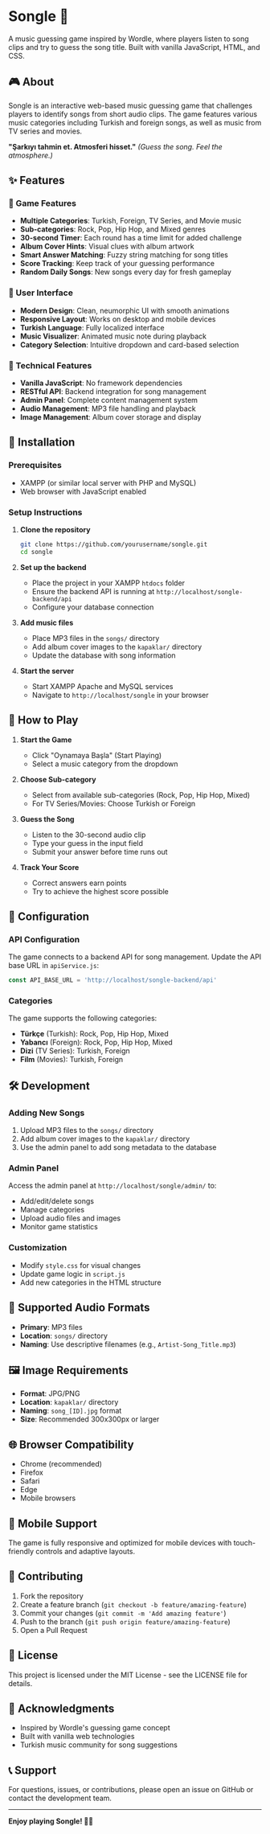 # Songle 🎵

A music guessing game inspired by Wordle, where players listen to song clips and try to guess the song title. Built with vanilla JavaScript, HTML, and CSS.

## 🎮 About

Songle is an interactive web-based music guessing game that challenges players to identify songs from short audio clips. The game features various music categories including Turkish and foreign songs, as well as music from TV series and movies.

**"Şarkıyı tahmin et. Atmosferi hisset."** _(Guess the song. Feel the atmosphere.)_

## ✨ Features

### 🎵 Game Features

- **Multiple Categories**: Turkish, Foreign, TV Series, and Movie music
- **Sub-categories**: Rock, Pop, Hip Hop, and Mixed genres
- **30-second Timer**: Each round has a time limit for added challenge
- **Album Cover Hints**: Visual clues with album artwork
- **Smart Answer Matching**: Fuzzy string matching for song titles
- **Score Tracking**: Keep track of your guessing performance
- **Random Daily Songs**: New songs every day for fresh gameplay

### 🎨 User Interface

- **Modern Design**: Clean, neumorphic UI with smooth animations
- **Responsive Layout**: Works on desktop and mobile devices
- **Turkish Language**: Fully localized interface
- **Music Visualizer**: Animated music note during playback
- **Category Selection**: Intuitive dropdown and card-based selection

### 🔧 Technical Features

- **Vanilla JavaScript**: No framework dependencies
- **RESTful API**: Backend integration for song management
- **Admin Panel**: Complete content management system
- **Audio Management**: MP3 file handling and playback
- **Image Management**: Album cover storage and display

## 🚀 Installation

### Prerequisites

- XAMPP (or similar local server with PHP and MySQL)
- Web browser with JavaScript enabled

### Setup Instructions

1. **Clone the repository**

   ```bash
   git clone https://github.com/yourusername/songle.git
   cd songle
   ```

2. **Set up the backend**

   - Place the project in your XAMPP `htdocs` folder
   - Ensure the backend API is running at `http://localhost/songle-backend/api`
   - Configure your database connection

3. **Add music files**

   - Place MP3 files in the `songs/` directory
   - Add album cover images to the `kapaklar/` directory
   - Update the database with song information

4. **Start the server**
   - Start XAMPP Apache and MySQL services
   - Navigate to `http://localhost/songle` in your browser

## 🎯 How to Play

1. **Start the Game**

   - Click "Oynamaya Başla" (Start Playing)
   - Select a music category from the dropdown

2. **Choose Sub-category**

   - Select from available sub-categories (Rock, Pop, Hip Hop, Mixed)
   - For TV Series/Movies: Choose Turkish or Foreign

3. **Guess the Song**

   - Listen to the 30-second audio clip
   - Type your guess in the input field
   - Submit your answer before time runs out

4. **Track Your Score**
   - Correct answers earn points
   - Try to achieve the highest score possible

## 🔧 Configuration

### API Configuration

The game connects to a backend API for song management. Update the API base URL in `apiService.js`:

```javascript
const API_BASE_URL = 'http://localhost/songle-backend/api'
```

### Categories

The game supports the following categories:

- **Türkçe** (Turkish): Rock, Pop, Hip Hop, Mixed
- **Yabancı** (Foreign): Rock, Pop, Hip Hop, Mixed
- **Dizi** (TV Series): Turkish, Foreign
- **Film** (Movies): Turkish, Foreign

## 🛠️ Development

### Adding New Songs

1. Upload MP3 files to the `songs/` directory
2. Add album cover images to the `kapaklar/` directory
3. Use the admin panel to add song metadata to the database

### Admin Panel

Access the admin panel at `http://localhost/songle/admin/` to:

- Add/edit/delete songs
- Manage categories
- Upload audio files and images
- Monitor game statistics

### Customization

- Modify `style.css` for visual changes
- Update game logic in `script.js`
- Add new categories in the HTML structure

## 🎵 Supported Audio Formats

- **Primary**: MP3 files
- **Location**: `songs/` directory
- **Naming**: Use descriptive filenames (e.g., `Artist-Song_Title.mp3`)

## 🖼️ Image Requirements

- **Format**: JPG/PNG
- **Location**: `kapaklar/` directory
- **Naming**: `song_[ID].jpg` format
- **Size**: Recommended 300x300px or larger

## 🌐 Browser Compatibility

- Chrome (recommended)
- Firefox
- Safari
- Edge
- Mobile browsers

## 📱 Mobile Support

The game is fully responsive and optimized for mobile devices with touch-friendly controls and adaptive layouts.

## 🤝 Contributing

1. Fork the repository
2. Create a feature branch (`git checkout -b feature/amazing-feature`)
3. Commit your changes (`git commit -m 'Add amazing feature'`)
4. Push to the branch (`git push origin feature/amazing-feature`)
5. Open a Pull Request

## 📄 License

This project is licensed under the MIT License - see the LICENSE file for details.

## 🙏 Acknowledgments

- Inspired by Wordle's guessing game concept
- Built with vanilla web technologies
- Turkish music community for song suggestions

## 📞 Support

For questions, issues, or contributions, please open an issue on GitHub or contact the development team.

---

**Enjoy playing Songle! 🎵✨**

